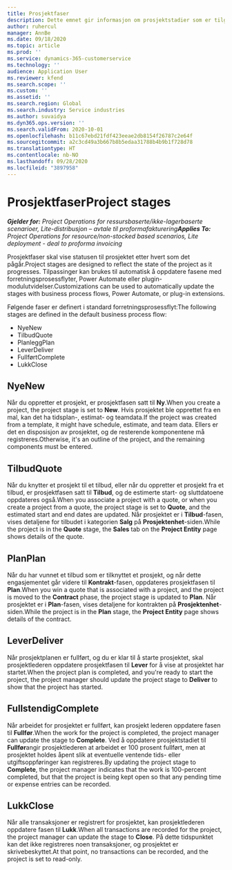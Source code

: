 ```yaml
---
title: Prosjektfaser
description: Dette emnet gir informasjon om prosjektstadier som er tilgjengelige i Microsoft Dynamics Project Operations.
author: ruhercul
manager: AnnBe
ms.date: 09/18/2020
ms.topic: article
ms.prod: ''
ms.service: dynamics-365-customerservice
ms.technology: ''
audience: Application User
ms.reviewer: kfend
ms.search.scope: ''
ms.custom: ''
ms.assetid: ''
ms.search.region: Global
ms.search.industry: Service industries
ms.author: suvaidya
ms.dyn365.ops.version: ''
ms.search.validFrom: 2020-10-01
ms.openlocfilehash: b11c67ebd21fdf423eeae2db8154f26787c2e64f
ms.sourcegitcommit: a2c3cd49a3b667b8b5edaa31788b4b9b1f728d78
ms.translationtype: HT
ms.contentlocale: nb-NO
ms.lasthandoff: 09/28/2020
ms.locfileid: "3897958"
---
```

# <a name="project-stages"></a><span data-ttu-id="c18b1-103">Prosjektfaser</span><span class="sxs-lookup"><span data-stu-id="c18b1-103">Project stages</span></span>

<span data-ttu-id="c18b1-104">_**Gjelder for:** Project Operations for ressursbaserte/ikke-lagerbaserte scenarioer, Lite-distribusjon – avtale til proformafakturering_</span><span class="sxs-lookup"><span data-stu-id="c18b1-104">_**Applies To:** Project Operations for resource/non-stocked based scenarios, Lite deployment - deal to proforma invoicing_</span></span>

<span data-ttu-id="c18b1-105">Prosjektfaser skal vise statusen til prosjektet etter hvert som det pågår.</span><span class="sxs-lookup"><span data-stu-id="c18b1-105">Project stages are designed to reflect the state of the project as it progresses.</span></span> <span data-ttu-id="c18b1-106">Tilpassinger kan brukes til automatisk å oppdatere fasene med forretningsprosessflyter, Power Automate eller plugin-modulutvidelser.</span><span class="sxs-lookup"><span data-stu-id="c18b1-106">Customizations can be used to automatically update the stages with business process flows, Power Automate, or plug-in extensions.</span></span>

<span data-ttu-id="c18b1-107">Følgende faser er definert i standard forretningsprosessflyt:</span><span class="sxs-lookup"><span data-stu-id="c18b1-107">The following stages are defined in the default business process flow:</span></span>

- <span data-ttu-id="c18b1-108">Nye</span><span class="sxs-lookup"><span data-stu-id="c18b1-108">New</span></span>
- <span data-ttu-id="c18b1-109">Tilbud</span><span class="sxs-lookup"><span data-stu-id="c18b1-109">Quote</span></span>
- <span data-ttu-id="c18b1-110">Planlegg</span><span class="sxs-lookup"><span data-stu-id="c18b1-110">Plan</span></span>
- <span data-ttu-id="c18b1-111">Lever</span><span class="sxs-lookup"><span data-stu-id="c18b1-111">Deliver</span></span>
- <span data-ttu-id="c18b1-112">Fullført</span><span class="sxs-lookup"><span data-stu-id="c18b1-112">Complete</span></span>
- <span data-ttu-id="c18b1-113">Lukk</span><span class="sxs-lookup"><span data-stu-id="c18b1-113">Close</span></span> 

## <a name="new"></a><span data-ttu-id="c18b1-114">Nye</span><span class="sxs-lookup"><span data-stu-id="c18b1-114">New</span></span>

<span data-ttu-id="c18b1-115">Når du oppretter et prosjekt, er prosjektfasen satt til **Ny**.</span><span class="sxs-lookup"><span data-stu-id="c18b1-115">When you create a project, the project stage is set to **New**.</span></span> <span data-ttu-id="c18b1-116">Hvis prosjektet ble opprettet fra en mal, kan det ha tidsplan-, estimat- og teamdata.</span><span class="sxs-lookup"><span data-stu-id="c18b1-116">If the project was created from a template, it might have schedule, estimate, and team data.</span></span> <span data-ttu-id="c18b1-117">Ellers er det en disposisjon av prosjektet, og de resterende komponentene må registreres.</span><span class="sxs-lookup"><span data-stu-id="c18b1-117">Otherwise, it's an outline of the project, and the remaining components must be entered.</span></span>

## <a name="quote"></a><span data-ttu-id="c18b1-118">Tilbud</span><span class="sxs-lookup"><span data-stu-id="c18b1-118">Quote</span></span>

<span data-ttu-id="c18b1-119">Når du knytter et prosjekt til et tilbud, eller når du oppretter et prosjekt fra et tilbud, er prosjektfasen satt til **Tilbud**, og de estimerte start- og sluttdatoene oppdateres også.</span><span class="sxs-lookup"><span data-stu-id="c18b1-119">When you associate a project with a quote, or when you create a project from a quote, the project stage is set to **Quote**, and the estimated start and end dates are updated.</span></span> <span data-ttu-id="c18b1-120">Når prosjektet er i **Tilbud**-fasen, vises detaljene for tilbudet i kategorien **Salg** på **Prosjektenhet**-siden.</span><span class="sxs-lookup"><span data-stu-id="c18b1-120">While the project is in the **Quote** stage, the **Sales** tab on the **Project Entity** page shows details of the quote.</span></span>

## <a name="plan"></a><span data-ttu-id="c18b1-121">Plan</span><span class="sxs-lookup"><span data-stu-id="c18b1-121">Plan</span></span>

<span data-ttu-id="c18b1-122">Når du har vunnet et tilbud som er tilknyttet et prosjekt, og når dette engasjementet går videre til **Kontrakt**-fasen, oppdateres prosjektfasen til **Plan**.</span><span class="sxs-lookup"><span data-stu-id="c18b1-122">When you win a quote that is associated with a project, and the project is moved to the **Contract** phase, the project stage is updated to **Plan**.</span></span> <span data-ttu-id="c18b1-123">Når prosjektet er i **Plan**-fasen, vises detaljene for kontrakten på **Prosjektenhet**-siden.</span><span class="sxs-lookup"><span data-stu-id="c18b1-123">While the project is in the **Plan** stage, the **Project Entity** page shows details of the contract.</span></span>

## <a name="deliver"></a><span data-ttu-id="c18b1-124">Lever</span><span class="sxs-lookup"><span data-stu-id="c18b1-124">Deliver</span></span>

<span data-ttu-id="c18b1-125">Når prosjektplanen er fullført, og du er klar til å starte prosjektet, skal prosjektlederen oppdatere prosjektfasen til **Lever** for å vise at prosjektet har startet.</span><span class="sxs-lookup"><span data-stu-id="c18b1-125">When the project plan is completed, and you're ready to start the project, the project manager should update the project stage to **Deliver** to show that the project has started.</span></span>

## <a name="complete"></a><span data-ttu-id="c18b1-126">Fullstendig</span><span class="sxs-lookup"><span data-stu-id="c18b1-126">Complete</span></span> 

<span data-ttu-id="c18b1-127">Når arbeidet for prosjektet er fullført, kan prosjekt lederen oppdatere fasen til **Fullfør**.</span><span class="sxs-lookup"><span data-stu-id="c18b1-127">When the work for the project is completed, the project manager can update the stage to **Complete**.</span></span> <span data-ttu-id="c18b1-128">Ved å oppdatere prosjektstadiet til **Fullfør**angir prosjektlederen at arbeidet er 100 prosent fullført, men at prosjektet holdes åpent slik at eventuelle ventende tids- eller utgiftsoppføringer kan registreres.</span><span class="sxs-lookup"><span data-stu-id="c18b1-128">By updating the project stage to **Complete**, the project manager indicates that the work is 100-percent completed, but that the project is being kept open so that any pending time or expense entries can be recorded.</span></span>

## <a name="close"></a><span data-ttu-id="c18b1-129">Lukk</span><span class="sxs-lookup"><span data-stu-id="c18b1-129">Close</span></span>

<span data-ttu-id="c18b1-130">Når alle transaksjoner er registrert for prosjektet, kan prosjektlederen oppdatere fasen til **Lukk**.</span><span class="sxs-lookup"><span data-stu-id="c18b1-130">When all transactions are recorded for the project, the project manager can update the stage to **Close**.</span></span> <span data-ttu-id="c18b1-131">På dette tidspunktet kan det ikke registreres noen transaksjoner, og prosjektet er skrivebeskyttet.</span><span class="sxs-lookup"><span data-stu-id="c18b1-131">At that point, no transactions can be recorded, and the project is set to read-only.</span></span>

